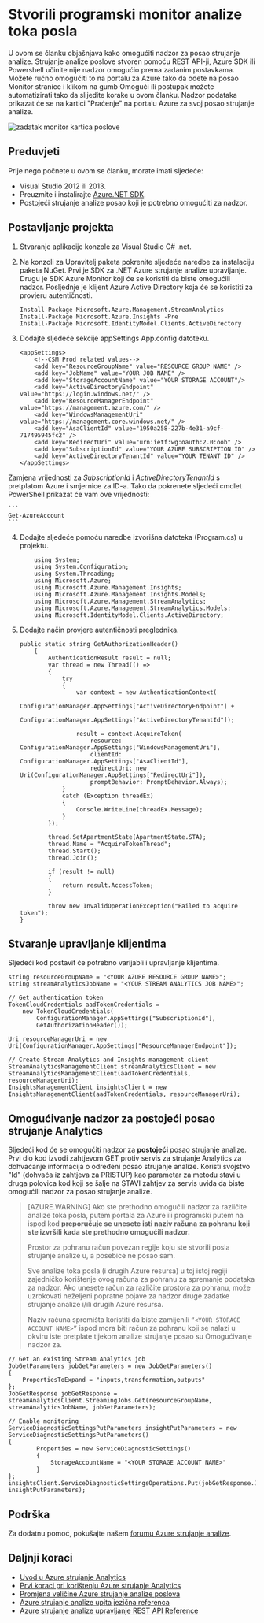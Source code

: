 <properties
    pageTitle="programski praćenje zadataka na strujanje analize | Microsoft Azure"
    description="Saznajte kako programski pratite poslove strujanje analize stvoren pomoću REST API-ji, Azure SDK ili Powershell."
    keywords=".NET monitor, monitor posla, nadzor aplikacija"
    services="stream-analytics"
    documentationCenter=""
    authors="jeffstokes72"
    manager="jhubbard"
    editor="cgronlun"/>

<tags
    ms.service="stream-analytics"
    ms.devlang="na"
    ms.topic="article"
    ms.tgt_pltfrm="na"
    ms.workload="data-services"
    ms.date="09/26/2016"
    ms.author="jeffstok"/>


# <a name="programmatically-create-a-stream-analytics-job-monitor"></a>Stvorili programski monitor analize toka posla
 U ovom se članku objašnjava kako omogućiti nadzor za posao strujanje analize. Strujanje analize poslove stvoren pomoću REST API-ji, Azure SDK ili Powershell učinite nije nadzor omogućio prema zadanim postavkama.  Možete ručno omogućiti to na portalu za Azure tako da odete na posao Monitor stranice i klikom na gumb Omogući ili postupak možete automatizirati tako da slijedite korake u ovom članku. Nadzor podataka prikazat će se na kartici "Praćenje" na portalu Azure za svoj posao strujanje analize.

![zadatak monitor kartica poslove](./media/stream-analytics-monitor-jobs/stream-analytics-monitor-jobs-tab.png)

## <a name="prerequisites"></a>Preduvjeti
Prije nego počnete u ovom se članku, morate imati sljedeće:

- Visual Studio 2012 ili 2013.
- Preuzmite i instalirajte [Azure.NET SDK](https://azure.microsoft.com/downloads/).
- Postojeći strujanje analize posao koji je potrebno omogućiti za nadzor.

## <a name="setup-a-project"></a>Postavljanje projekta

1.  Stvaranje aplikacije konzole za Visual Studio C# .net.
2.  Na konzoli za Upravitelj paketa pokrenite sljedeće naredbe za instalaciju paketa NuGet. Prvi je SDK za .NET Azure strujanje analize upravljanje. Drugu je SDK Azure Monitor koji će se koristiti da biste omogućili nadzor. Posljednje je klijent Azure Active Directory koja će se koristiti za provjeru autentičnosti.

    ```
    Install-Package Microsoft.Azure.Management.StreamAnalytics
    Install-Package Microsoft.Azure.Insights -Pre
    Install-Package Microsoft.IdentityModel.Clients.ActiveDirectory
    ```

3.  Dodajte sljedeće sekcije appSettings App.config datoteku.

    ```
    <appSettings>
        <!--CSM Prod related values-->
        <add key="ResourceGroupName" value="RESOURCE GROUP NAME" />
        <add key="JobName" value="YOUR JOB NAME" />
        <add key="StorageAccountName" value="YOUR STORAGE ACCOUNT"/>
        <add key="ActiveDirectoryEndpoint" value="https://login.windows.net/" />
        <add key="ResourceManagerEndpoint" value="https://management.azure.com/" />
        <add key="WindowsManagementUri" value="https://management.core.windows.net/" />
        <add key="AsaClientId" value="1950a258-227b-4e31-a9cf-717495945fc2" />
        <add key="RedirectUri" value="urn:ietf:wg:oauth:2.0:oob" />
        <add key="SubscriptionId" value="YOUR AZURE SUBSCRIPTION ID" />
        <add key="ActiveDirectoryTenantId" value="YOUR TENANT ID" />
    </appSettings>
    ```
Zamjena vrijednosti za *SubscriptionId* i *ActiveDirectoryTenantId* s pretplatom Azure i smjernice za ID-a. Tako da pokrenete sljedeći cmdlet PowerShell prikazat će vam ove vrijednosti:

    ```
    Get-AzureAccount
    ```
4.  Dodajte sljedeće pomoću naredbe izvorišna datoteka (Program.cs) u projektu.

    ```
        using System;
        using System.Configuration;
        using System.Threading;
        using Microsoft.Azure;
        using Microsoft.Azure.Management.Insights;
        using Microsoft.Azure.Management.Insights.Models;
        using Microsoft.Azure.Management.StreamAnalytics;
        using Microsoft.Azure.Management.StreamAnalytics.Models;
        using Microsoft.IdentityModel.Clients.ActiveDirectory;
    ```
5.  Dodajte način provjere autentičnosti preglednika.

        public static string GetAuthorizationHeader()
            {
                AuthenticationResult result = null;
                var thread = new Thread(() =>
                {
                    try
                    {
                        var context = new AuthenticationContext(
                            ConfigurationManager.AppSettings["ActiveDirectoryEndpoint"] +
                            ConfigurationManager.AppSettings["ActiveDirectoryTenantId"]);

                        result = context.AcquireToken(
                            resource: ConfigurationManager.AppSettings["WindowsManagementUri"],
                            clientId: ConfigurationManager.AppSettings["AsaClientId"],
                            redirectUri: new Uri(ConfigurationManager.AppSettings["RedirectUri"]),
                            promptBehavior: PromptBehavior.Always);
                    }
                    catch (Exception threadEx)
                    {
                        Console.WriteLine(threadEx.Message);
                    }
                });

                thread.SetApartmentState(ApartmentState.STA);
                thread.Name = "AcquireTokenThread";
                thread.Start();
                thread.Join();

                if (result != null)
                {
                    return result.AccessToken;
                }

                throw new InvalidOperationException("Failed to acquire token");
        }

## <a name="create-management-clients"></a>Stvaranje upravljanje klijentima
Sljedeći kod postavit će potrebno varijabli i upravljanje klijentima.

    string resourceGroupName = "<YOUR AZURE RESOURCE GROUP NAME>";
    string streamAnalyticsJobName = "<YOUR STREAM ANALYTICS JOB NAME>";

    // Get authentication token
    TokenCloudCredentials aadTokenCredentials =
        new TokenCloudCredentials(
            ConfigurationManager.AppSettings["SubscriptionId"],
            GetAuthorizationHeader());

    Uri resourceManagerUri = new
    Uri(ConfigurationManager.AppSettings["ResourceManagerEndpoint"]);

    // Create Stream Analytics and Insights management client
    StreamAnalyticsManagementClient streamAnalyticsClient = new
    StreamAnalyticsManagementClient(aadTokenCredentials, resourceManagerUri);
    InsightsManagementClient insightsClient = new
    InsightsManagementClient(aadTokenCredentials, resourceManagerUri);

## <a name="enable-monitoring-for-an-existing-stream-analytics-job"></a>Omogućivanje nadzor za postojeći posao strujanje Analytics

Sljedeći kod će se omogućiti nadzor za **postojeći** posao strujanje analize. Prvi dio kod izvodi zahtjevom GET protiv servis za strujanje Analytics za dohvaćanje informacija o određeni posao strujanje analize. Koristi svojstvo "Id" (dohvaća iz zahtjeva za PRISTUP) kao parametar za metodu stavi u druga polovica kod koji se šalje na STAVI zahtjev za servis uvida da biste omogućili nadzor za posao strujanje analize.

> [AZURE.WARNING]
> Ako ste prethodno omogućili nadzor za različite analize toka posla, putem portala za Azure ili programski putem na ispod kod **preporučuje se unesete isti naziv računa za pohranu koji ste izvršili kada ste prethodno omogućili nadzor.**
>
> Prostor za pohranu račun povezan regije koju ste stvorili posla strujanje analize u, a posebice ne posao sam.
>
> Sve analize toka posla (i drugih Azure resursa) u toj istoj regiji zajedničko korištenje ovog računa za pohranu za spremanje podataka za nadzor. Ako unesete račun za različite prostora za pohranu, može uzrokovati neželjeni popratne pojave za nadzor druge zadatke strujanje analize i/ili drugih Azure resursa.
>
> Naziv računa spremišta koristiti da biste zamijenili ```“<YOUR STORAGE ACCOUNT NAME>”``` ispod mora biti račun za pohranu koji se nalazi u okviru iste pretplate tijekom analize strujanje posao su Omogućivanje nadzor za.

    // Get an existing Stream Analytics job
    JobGetParameters jobGetParameters = new JobGetParameters()
    {
        PropertiesToExpand = "inputs,transformation,outputs"
    };
    JobGetResponse jobGetResponse = streamAnalyticsClient.StreamingJobs.Get(resourceGroupName, streamAnalyticsJobName, jobGetParameters);

    // Enable monitoring
    ServiceDiagnosticSettingsPutParameters insightPutParameters = new ServiceDiagnosticSettingsPutParameters()
    {
            Properties = new ServiceDiagnosticSettings()
            {
                StorageAccountName = "<YOUR STORAGE ACCOUNT NAME>"
            }
    };
    insightsClient.ServiceDiagnosticSettingsOperations.Put(jobGetResponse.Job.Id, insightPutParameters);



## <a name="get-support"></a>Podrška
Za dodatnu pomoć, pokušajte našem [forumu Azure strujanje analize](https://social.msdn.microsoft.com/Forums/en-US/home?forum=AzureStreamAnalytics).


## <a name="next-steps"></a>Daljnji koraci

- [Uvod u Azure strujanje Analytics](stream-analytics-introduction.md)
- [Prvi koraci pri korištenju Azure strujanje Analytics](stream-analytics-get-started.md)
- [Promjena veličine Azure strujanje analize poslova](stream-analytics-scale-jobs.md)
- [Azure strujanje analize upita jezična referenca](https://msdn.microsoft.com/library/azure/dn834998.aspx)
- [Azure strujanje analize upravljanje REST API Reference](https://msdn.microsoft.com/library/azure/dn835031.aspx)

